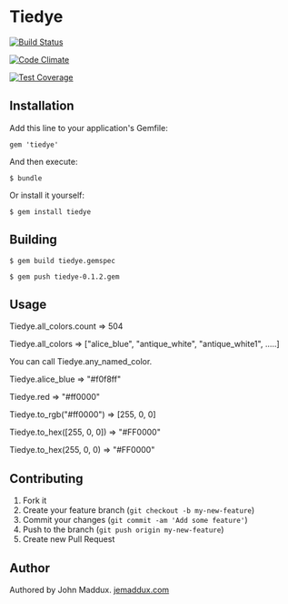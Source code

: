 # Tiedye

[![Build Status](https://travis-ci.org/jemaddux/tiedye.svg?branch=master)](https://travis-ci.org/jemaddux/tiedye)

[![Code Climate](https://codeclimate.com/github/jemaddux/tiedye/badges/gpa.svg)](https://codeclimate.com/github/jemaddux/tiedye)

[![Test Coverage](https://codeclimate.com/github/jemaddux/tiedye/badges/coverage.svg)](https://codeclimate.com/github/jemaddux/tiedye)

## Installation

Add this line to your application's Gemfile:

    gem 'tiedye'

And then execute:

    $ bundle

Or install it yourself:

    $ gem install tiedye

## Building

    $ gem build tiedye.gemspec 

    $ gem push tiedye-0.1.2.gem

## Usage

  Tiedye.all_colors.count => 504

  Tiedye.all_colors => ["alice_blue", "antique_white", "antique_white1", .....]

  You can call Tiedye.any_named_color.

  Tiedye.alice_blue => "#f0f8ff"

  Tiedye.red => "#ff0000"

  Tiedye.to_rgb("#ff0000") => [255, 0, 0]

  Tiedye.to_hex([255, 0, 0]) => "#FF0000"

  Tiedye.to_hex(255, 0, 0) => "#FF0000"

## Contributing

1. Fork it
2. Create your feature branch (`git checkout -b my-new-feature`)
3. Commit your changes (`git commit -am 'Add some feature'`)
4. Push to the branch (`git push origin my-new-feature`)
5. Create new Pull Request

## Author

Authored by John Maddux. [jemaddux.com](https://jemaddux.com/)

